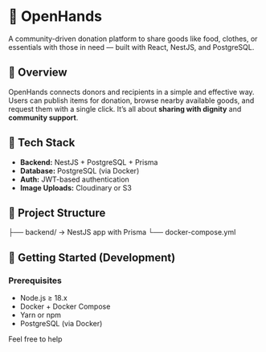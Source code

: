 # 👐 OpenHands

A community-driven donation platform to share goods like food, clothes, or essentials with those in need — built with React, NestJS, and PostgreSQL.

## 📌 Overview

OpenHands connects donors and recipients in a simple and effective way. Users can publish items for donation, browse nearby available goods, and request them with a single click. It’s all about **sharing with dignity** and **community support**.

## 🧱 Tech Stack

- **Backend:** NestJS + PostgreSQL + Prisma
- **Database:** PostgreSQL (via Docker)
- **Auth:** JWT-based authentication
- **Image Uploads:** Cloudinary or S3

## 📂 Project Structure

├── backend/ → NestJS app with Prisma
└── docker-compose.yml

## 🚀 Getting Started (Development)

### Prerequisites

- Node.js ≥ 18.x
- Docker + Docker Compose
- Yarn or npm
- PostgreSQL (via Docker)

Feel free to help
